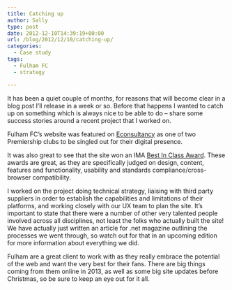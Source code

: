 ```yaml
---
title: Catching up
author: Sally
type: post
date: 2012-12-10T14:39:19+00:00
url: /blog/2012/12/10/catching-up/
categories:
  - Case study
tags:
  - Fulham FC
  - strategy

---
```

It has been a quiet couple of months, for reasons that will become clear in a blog post I&#8217;ll release in a week or so. Before that happens I wanted to catch up on something which is always nice to be able to do &#8211; share some success stories around a recent project that I worked on.

Fulham FC&#8217;s website was featured on <a href="http://econsultancy.com/uk/blog/10996-why-do-premier-league-clubs-offer-such-an-awful-user-experience" target="_blank">Econsultancy</a> as one of two Premiership clubs to be singled out for their digital presence.

It was also great to see that the site won an IMA <a href="http://www.interactivemediaawards.com/winners/certificate.asp?param=96802&cat=1" target="_blank">Best In Class Award</a>. These awards are great, as they are specifically judged on design, content, features and functionality, usability and standards compliance/cross-browser compatibility.

I worked on the project doing technical strategy, liaising with third party suppliers in order to establish the capabilities and limitations of their platforms, and working closely with our UX team to plan the site. It&#8217;s important to state that there were a number of other very talented people involved across all disciplines, not least the folks who actually built the site! We have actually just written an article for .net magazine outlining the processes we went through, so watch out for that in an upcoming edition for more information about everything we did.

Fulham are a great client to work with as they really embrace the potential of the web and want the very best for their fans. There are big things coming from them online in 2013, as well as some big site updates before Christmas, so be sure to keep an eye out for it all.